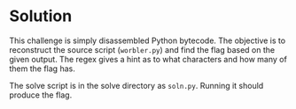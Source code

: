 # Solution

This challenge is simply disassembled Python bytecode. The objective is to reconstruct the source script (`worbler.py`) and find the flag based on the given output. The regex gives a hint as to what characters and how many of them the flag has.

The solve script is in the solve directory as `soln.py`. Running it should produce the flag.
